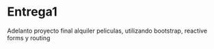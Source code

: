 # Entrega1

Adelanto proyecto final alquiler peliculas, utilizando bootstrap, reactive forms y routing
